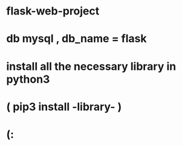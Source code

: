 # flask-web-project
# db mysql , db_name = flask
# install all the necessary library in python3  
# ( pip3 install -library- )

#   (:
